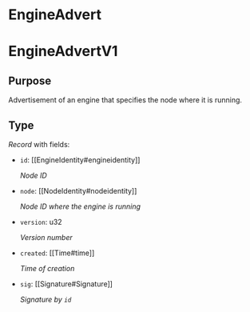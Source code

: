# EngineAdvert

# EngineAdvertV1

## Purpose

<!-- --8<-- [start:purpose] -->
Advertisement of an engine that specifies the node where it is running.
<!-- --8<-- [end:purpose] -->

## Type

<!-- --8<-- [start:type] -->
<div class="type" markdown>

*Record* with fields:

- `id`: [[EngineIdentity#engineidentity]]

  *Node ID*

- `node`: [[NodeIdentity#nodeidentity]]

  *Node ID where the engine is running*

- `version`: u32

  *Version number*

- `created`: [[Time#time]]

  *Time of creation*

- `sig`: [[Signature#Signature]]

  *Signature by `id`*

</div>
<!-- --8<-- [end:type] -->
